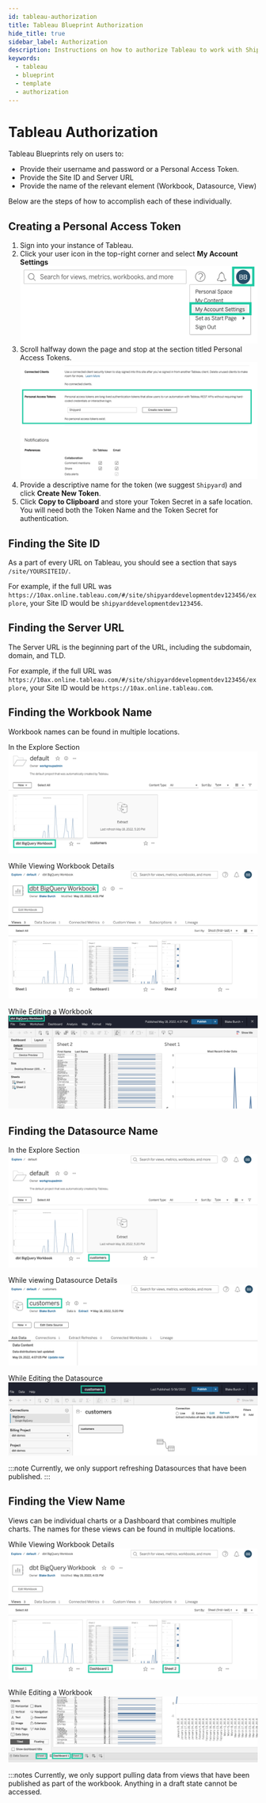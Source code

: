 ```yaml
---
id: tableau-authorization
title: Tableau Blueprint Authorization
hide_title: true
sidebar_label: Authorization
description: Instructions on how to authorize Tableau to work with Shipyard's low-code Tableau templates.
keywords:
  - tableau
  - blueprint
  - template
  - authorization
---
```


# Tableau Authorization

Tableau Blueprints rely on users to:
- Provide their username and password or a Personal Access Token.
- Provide the Site ID and Server URL
- Provide the name of the relevant element (Workbook, Datasource, View)

Below are the steps of how to accomplish each of these individually.

## Creating a Personal Access Token
1. Sign into your instance of Tableau.
2. Click your user icon in the top-right corner and select **My Account Settings**
   ![Click My Account Settings](../../.gitbook/assets/shipyard_2022_05_19_15_49_36.png)
3. Scroll halfway down the page and stop at the section titled Personal Access Tokens.
![Tableau Personal Access Tokens](../../.gitbook/assets/shipyard_2022_05_19_15_51_35.png)
4. Provide a descriptive name for the token (we suggest `Shipyard`) and click **Create New Token**.
5. Click **Copy to Clipboard** and store your Token Secret in a safe location. You will need both the Token Name and the Token Secret for authentication.

## Finding the Site ID
As a part of every URL on Tableau, you should see a section that says `/site/YOURSITEID/`.

For example, if the full URL was `https://10ax.online.tableau.com/#/site/shipyarddevelopmentdev123456/explore`, your Site ID would be `shipyarddevelopmentdev123456`.

## Finding the Server URL

The Server URL is the beginning part of the URL, including the subdomain, domain, and TLD.

For example, if the full URL was `https://10ax.online.tableau.com/#/site/shipyarddevelopmentdev123456/explore`, your Site ID would be `https://10ax.online.tableau.com`.

## Finding the Workbook Name

Workbook names can be found in multiple locations.

In the Explore Section
![Workbook Name in Explore Section](../../.gitbook/assets/shipyard_2022_05_19_16_03_48.png)

While Viewing Workbook Details
![Workbook Name in Overview](../../.gitbook/assets/shipyard_2022_05_19_16_04_27.png)

While Editing a Workbook
![Workbook Name while Editing](../../.gitbook/assets/shipyard_2022_05_19_16_05_31.png)

## Finding the Datasource Name

In the Explore Section
![Datasource Name in the Explore Section](../../.gitbook/assets/shipyard_2022_05_19_16_06_51.png)

While viewing Datasource Details
![Datasource Name in Dataousrce Details](../../.gitbook/assets/shipyard_2022_05_19_16_07_46.png)

While Editing the Datasource
![Datasource Name while Editing Datasource](../../.gitbook/assets/shipyard_2022_05_19_16_08_40.png)

:::note
Currently, we only support refreshing Datasources that have been published.
:::

## Finding the View Name

Views can be individual charts or a Dashboard that combines multiple charts. The names for these views can be found in multiple locations.

While Viewing Workbook Details
![View Name while viewing Workbook Details](../../.gitbook/assets/shipyard_2022_05_19_16_11_02.png)

While Editing a Workbook
![View Name while Editing a Workbook](../../.gitbook/assets/shipyard_2022_05_19_16_12_46.png)

:::notes
Currently, we only support pulling data from views that have been published as part of the workbook. Anything in a draft state cannot be accessed.
